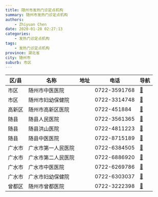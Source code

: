 ```yaml
---
title: 随州市发热门诊定点机构
summary: 随州市发热门诊定点机构
authors: 
    - Zhiyuan Chen
date: 2020-01-28 02:27:13
categories: 
    - 发热门诊定点机构
tags: 
    - 发热门诊定点机构
province: 湖北省
city: 随州市
suburb: 市区
---
```


|  区/县  |  名称  |  地址  |  电话  |  导航  |
|------|-------|------|------|------|
|  市区  |  随州市中医医院  |    |  0722-3591768  |  [🧭](https://ditu.amap.com/search?query=随州市中医医院)  
|  市区  |  随州市妇幼保健院  |    |  0722-3314748  |  [🧭](https://ditu.amap.com/search?query=随州市妇幼保健院)  
|  高新区  |  随州市高新区医院  |    |  0722-451884  |  [🧭](https://ditu.amap.com/search?query=随州市高新区医院)  
|  随县  |  随县人民医院  |    |  0722-3561365  |  [🧭](https://ditu.amap.com/search?query=随县人民医院)  
|  随县  |  随县洪山医院  |    |  0722-4811223  |  [🧭](https://ditu.amap.com/search?query=随县洪山医院)  
|  随县  |  随县中医医院  |    |  0722-8715189  |  [🧭](https://ditu.amap.com/search?query=随县中医医院)  
|  广水市  |  广水市第一人民医院  |    |  0722-6384505  |  [🧭](https://ditu.amap.com/search?query=广水市第一人民医院)  
|  广水市  |  广水市第二人民医院  |    |  0722-6886920  |  [🧭](https://ditu.amap.com/search?query=广水市第二人民医院)  
|  广水市  |  广水市中医医院  |    |  0722-6269786  |  [🧭](https://ditu.amap.com/search?query=广水市中医医院)  
|  广水市  |  广水市妇幼保健院  |    |  0722-6303037  |  [🧭](https://ditu.amap.com/search?query=广水市妇幼保健院)  
|  曾都区  |  随州市曾都医院  |    |  0722-3222398  |  [🧭](https://ditu.amap.com/search?query=随州市曾都医院)  

